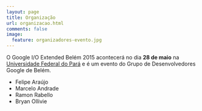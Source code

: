 ```yaml
---
layout: page
title: Organização
url: organizacao.html
comments: false
image:
  feature: organizadores-evento.jpg
---
```


O Google I/O Extended Belém 2015 acontecerá no dia **28 de maio** na
[Universidade Federal do Pará](/local/) e é um evento do Grupo de
Desenvolvedores Google de Belém.

- Felipe Araújo
- Marcelo Andrade
- Ramon Rabello
- Bryan Ollivie
